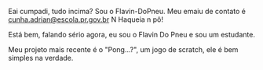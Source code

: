 Eai cumpadi, tudo incima?
Sou o Flavin-DoPneu.
Meu emaiu de contato é cunha.adrian@escola.pr.gov.br
N Haqueia n pô!


Está bem, falando sério agora, eu sou o Flavin Do Pneu e sou um estudante.

Meu projeto mais recente é o "Pong...?", um jogo de scratch, ele é bem simples na verdade.
